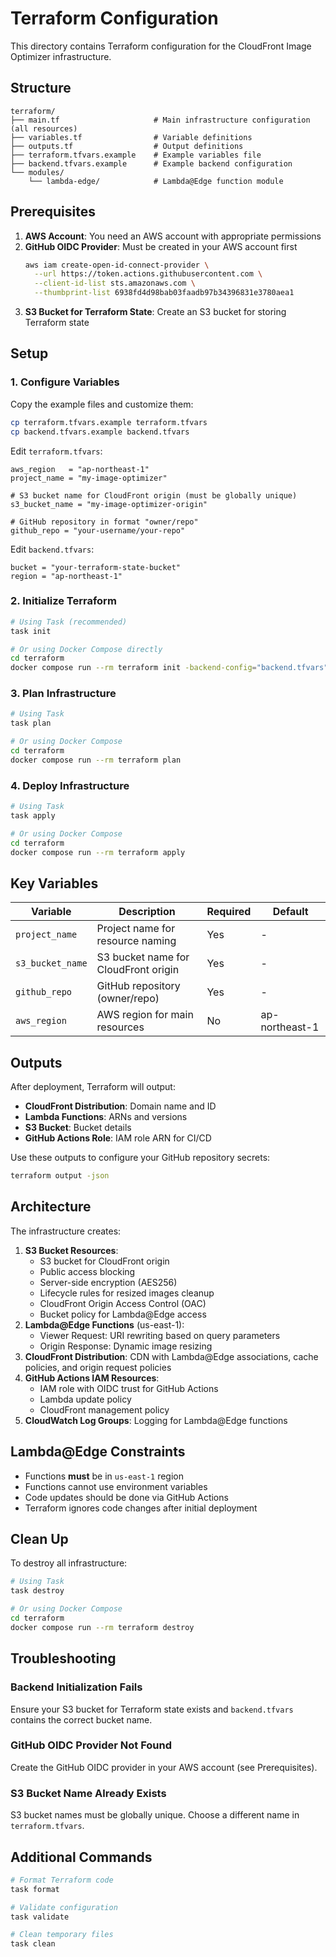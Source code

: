 # Terraform Configuration

This directory contains Terraform configuration for the CloudFront Image Optimizer infrastructure.

## Structure

```
terraform/
├── main.tf                     # Main infrastructure configuration (all resources)
├── variables.tf                # Variable definitions
├── outputs.tf                  # Output definitions
├── terraform.tfvars.example    # Example variables file
├── backend.tfvars.example      # Example backend configuration
└── modules/
    └── lambda-edge/            # Lambda@Edge function module
```

## Prerequisites

1. **AWS Account**: You need an AWS account with appropriate permissions
2. **GitHub OIDC Provider**: Must be created in your AWS account first
   ```bash
   aws iam create-open-id-connect-provider \
     --url https://token.actions.githubusercontent.com \
     --client-id-list sts.amazonaws.com \
     --thumbprint-list 6938fd4d98bab03faadb97b34396831e3780aea1
   ```
3. **S3 Bucket for Terraform State**: Create an S3 bucket for storing Terraform state

## Setup

### 1. Configure Variables

Copy the example files and customize them:

```bash
cp terraform.tfvars.example terraform.tfvars
cp backend.tfvars.example backend.tfvars
```

Edit `terraform.tfvars`:
```hcl
aws_region   = "ap-northeast-1"
project_name = "my-image-optimizer"

# S3 bucket name for CloudFront origin (must be globally unique)
s3_bucket_name = "my-image-optimizer-origin"

# GitHub repository in format "owner/repo"
github_repo = "your-username/your-repo"
```

Edit `backend.tfvars`:
```hcl
bucket = "your-terraform-state-bucket"
region = "ap-northeast-1"
```

### 2. Initialize Terraform

```bash
# Using Task (recommended)
task init

# Or using Docker Compose directly
cd terraform
docker compose run --rm terraform init -backend-config="backend.tfvars"
```

### 3. Plan Infrastructure

```bash
# Using Task
task plan

# Or using Docker Compose
cd terraform
docker compose run --rm terraform plan
```

### 4. Deploy Infrastructure

```bash
# Using Task
task apply

# Or using Docker Compose
cd terraform
docker compose run --rm terraform apply
```

## Key Variables

| Variable | Description | Required | Default |
|----------|-------------|----------|---------|
| `project_name` | Project name for resource naming | Yes | - |
| `s3_bucket_name` | S3 bucket name for CloudFront origin | Yes | - |
| `github_repo` | GitHub repository (owner/repo) | Yes | - |
| `aws_region` | AWS region for main resources | No | ap-northeast-1 |

## Outputs

After deployment, Terraform will output:

- **CloudFront Distribution**: Domain name and ID
- **Lambda Functions**: ARNs and versions
- **S3 Bucket**: Bucket details
- **GitHub Actions Role**: IAM role ARN for CI/CD

Use these outputs to configure your GitHub repository secrets:

```bash
terraform output -json
```

## Architecture

The infrastructure creates:

1. **S3 Bucket Resources**:
   - S3 bucket for CloudFront origin
   - Public access blocking
   - Server-side encryption (AES256)
   - Lifecycle rules for resized images cleanup
   - CloudFront Origin Access Control (OAC)
   - Bucket policy for Lambda@Edge access
2. **Lambda@Edge Functions** (us-east-1):
   - Viewer Request: URI rewriting based on query parameters
   - Origin Response: Dynamic image resizing
3. **CloudFront Distribution**: CDN with Lambda@Edge associations, cache policies, and origin request policies
4. **GitHub Actions IAM Resources**:
   - IAM role with OIDC trust for GitHub Actions
   - Lambda update policy
   - CloudFront management policy
5. **CloudWatch Log Groups**: Logging for Lambda@Edge functions

## Lambda@Edge Constraints

- Functions **must** be in `us-east-1` region
- Functions cannot use environment variables
- Code updates should be done via GitHub Actions
- Terraform ignores code changes after initial deployment

## Clean Up

To destroy all infrastructure:

```bash
# Using Task
task destroy

# Or using Docker Compose
cd terraform
docker compose run --rm terraform destroy
```

## Troubleshooting

### Backend Initialization Fails

Ensure your S3 bucket for Terraform state exists and `backend.tfvars` contains the correct bucket name.

### GitHub OIDC Provider Not Found

Create the GitHub OIDC provider in your AWS account (see Prerequisites).

### S3 Bucket Name Already Exists

S3 bucket names must be globally unique. Choose a different name in `terraform.tfvars`.

## Additional Commands

```bash
# Format Terraform code
task format

# Validate configuration
task validate

# Clean temporary files
task clean
```
